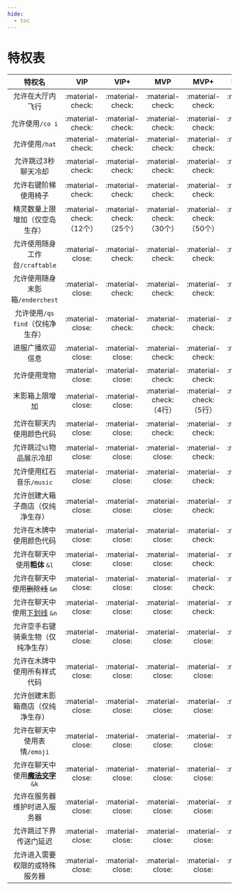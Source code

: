 ```yaml
---
hide:
  - toc
---
```


# 特权表

| 特权名 | VIP | VIP+ | MVP | MVP+ | MVP++ |
| :----------------------: | :---: | :----: | :---: | :----: | :-----: |
| 允许在大厅内飞行 | :material-check: | :material-check: | :material-check: | :material-check: | :material-check: |
| 允许使用`/co i` | :material-check: | :material-check: | :material-check: | :material-check: | :material-check: |
| 允许使用`/hat` | :material-check: | :material-check: | :material-check: | :material-check: | :material-check: |
| 允许跳过3秒聊天冷却 | :material-check: | :material-check: | :material-check: | :material-check: | :material-check: |
| 允许右键阶梯使用椅子 | :material-check: | :material-check: | :material-check: | :material-check: | :material-check: |
| 精灵数量上限增加（仅空岛生存） | :material-check:（12个） | :material-check:（25个） | :material-check:（30个） | :material-check:（50个） | :material-check:（80个） |
| 允许使用随身工作台`/craftable` | :material-close: | :material-check: | :material-check: | :material-check: | :material-check: |
| 允许使用随身末影箱`/enderchest` | :material-close: | :material-check: | :material-check: | :material-check: | :material-check: |
| 允许使用`/qs find`（仅纯净生存） | :material-close: | :material-check: | :material-check: | :material-check: | :material-check: |
| 进服广播欢迎信息 | :material-close: | :material-close: | :material-check: | :material-check: | :material-check: |
| 允许使用宠物 | :material-close: | :material-close: | :material-check: | :material-check: | :material-check: |
| 末影箱上限增加 | :material-close: | :material-close: | :material-check:（4行） | :material-check:（5行） | :material-check:（6行） |
| 允许在聊天内使用颜色代码 | :material-close: | :material-close: | :material-check: | :material-check: | :material-check: |
| 允许跳过`%i`物品展示冷却 | :material-close: | :material-close: | :material-close: | :material-check: | :material-check: |
| 允许使用红石音乐`/music` | :material-close: | :material-close: | :material-close: | :material-check: | :material-check: |
| 允许创建大箱子商店（仅纯净生存） | :material-close: | :material-close: | :material-close: | :material-check: | :material-check: |
| 允许在木牌中使用颜色代码 | :material-close: | :material-close: | :material-close: | :material-check: | :material-check: |
| 允许在聊天中使用**粗体** `&l` | :material-close: | :material-close: | :material-close: | :material-check: | :material-check: |
| 允许在聊天中使用<del>删除线</del> `&m` | :material-close: | :material-close: | :material-close: | :material-check: | :material-check: |
| 允许在聊天中使用<ins>下划线</ins> `&n` | :material-close: | :material-close: | :material-close: | :material-check: | :material-check: |
| 允许空手右键骑乘生物（仅纯净生存） | :material-close: | :material-close: | :material-close: | :material-close: | :material-check: |
| 允许在木牌中使用所有样式代码 | :material-close: | :material-close: | :material-close: | :material-close: | :material-check: |
| 允许创建末影箱商店（仅纯净生存） | :material-close: | :material-close: | :material-close: | :material-close: | :material-check: |
| 允许在聊天中使用表情`/emoji` | :material-close: | :material-close: | :material-close: | :material-close: | :material-check: |
| 允许在聊天中使用<ins><del><b>魔法文字</b></del></ins> `&k` | :material-close: | :material-close: | :material-close: | :material-close: | :material-check: |
| 允许在服务器维护时进入服务器 | :material-close: | :material-close: | :material-close: | :material-close: | :material-check: |
| 允许跳过下界传送门延迟 | :material-close: | :material-close: | :material-close: | :material-close: | :material-check: |
| 允许进入需要权限的或特殊服务器 | :material-close: | :material-close: | :material-close: | :material-close: | :material-check: |
